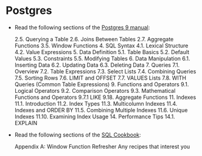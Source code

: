 Postgres
========

* Read the following sections of the [Postgres 9 manual](http://www.postgresql.org/docs/9.0/static/sql.html):

    2.5. Querying a Table
    2.6. Joins Between Tables
    2.7. Aggregate Functions
    3.5. Window Functions
    4. SQL Syntax
      4.1. Lexical Structure
      4.2. Value Expressions
    5. Data Definition
      5.1. Table Basics
      5.2. Default Values
      5.3. Constraints
      5.5. Modifying Tables
    6. Data Manipulation
      6.1. Inserting Data
      6.2. Updating Data
      6.3. Deleting Data
    7. Queries
      7.1. Overview
      7.2. Table Expressions
      7.3. Select Lists
      7.4. Combining Queries
      7.5. Sorting Rows
      7.6. LIMIT and OFFSET
      7.7. VALUES Lists
      7.8. WITH Queries (Common Table Expressions)
    9. Functions and Operators
      9.1. Logical Operators
      9.2. Comparison Operators
      9.3. Mathematical Functions and Operators
      9.7.1 LIKE
      9.18. Aggregate Functions
    11. Indexes
      11.1. Introduction
      11.2. Index Types
      11.3. Multicolumn Indexes
      11.4. Indexes and ORDER BY
      11.5. Combining Multiple Indexes
      11.6. Unique Indexes
      11.10. Examining Index Usage
    14. Performance Tips
      14.1. EXPLAIN

* Read the following sections of the [SQL Cookbook](http://www.amazon.com/Cookbook-Cookbooks-OReilly-Anthony-Molinaro/dp/0596009763):

    Appendix A: Window Function Refresher
    Any recipes that interest you
